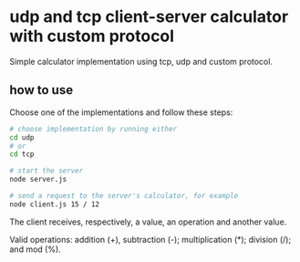 # udp and tcp client-server calculator with custom protocol

Simple calculator implementation using tcp, udp and custom protocol.

## how to use

Choose one of the implementations and follow these steps:

```bash
# choose implementation by running either
cd udp
# or
cd tcp

# start the server
node server.js

# send a request to the server's calculator, for example
node client.js 15 / 12
```

The client receives, respectively, a value, an operation and another value.

Valid operations: addition (+), subtraction (-); multiplication (\*); division (/); and mod (%).
